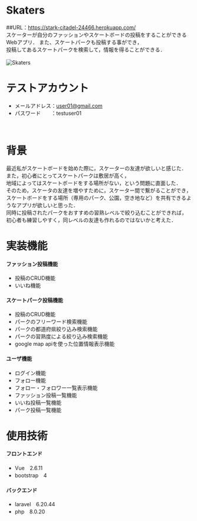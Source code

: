# Skaters
##URL：https://stark-citadel-24466.herokuapp.com/<br>
スケーターが自分のファッションやスケートボードの投稿をすることができるWebアプリ．
また、スケートパークも投稿する事ができ，<br>投稿してあるスケートパークを検索して，情報を得ることができる．<br>
<br>
![Skaters](https://user-images.githubusercontent.com/102647129/196023734-2926ff79-18c7-4ebe-bd25-03115cd37094.PNG)
<br>

# テストアカウント
- メールアドレス：user01@gmail.com
- パスワード　　：testuser01
<br>

# 背景
最近私がスケートボードを始めた際に，スケーターの友達が欲しいと感じた．<br>
また，初心者にとってスケートパークは敷居が高く，<br>
地域によってはスケートボードをする場所がない，という問題に直面した．<br>
そのため，スケータの友達を増やすために，スケーター間で繋がることができ，<br>
スケートボードをする場所（専用のパーク、公園，空き地など）を共有できるようなアプリが欲しいと思った．<br>
同時に投稿されたパークをおすすめの習熟レベルで絞り込むことができれば，<br>
初心者も練習しやすく，同レベルの友達も作れるのではないかと考えた．<br>


# 実装機能

#### ファッション投稿機能
- 投稿のCRUD機能
- いいね機能

#### スケートパーク投稿機能
- 投稿のCRUD機能
- パークのフリーワード検索機能
- パークの都道府県絞り込み検索機能
- パークの習熟度による絞り込み検索機能
- google map apiを使った位置情報表示機能

#### ユーザ機能
- ログイン機能
- フォロー機能
- フォロー・フォロワー一覧表示機能
- ファッション投稿一覧機能
- いいね投稿一覧機能
- パーク投稿一覧機能
  
# 使用技術
#### フロントエンド
- Vue　2.6.11
- bootstrap　4

#### バックエンド
- laravel　6.20.44
- php　8.0.20